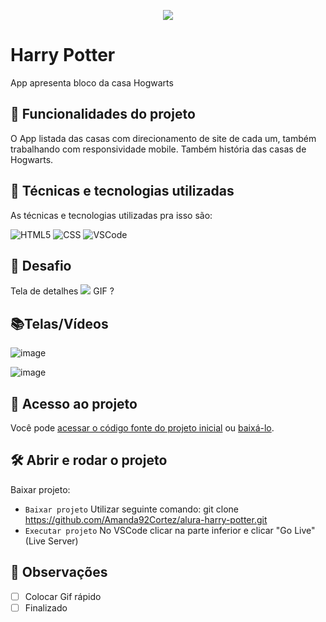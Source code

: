 <p align="center"> <img src="http://img.shields.io/static/v1?label=STATUS_GERAL&message=EM_ANDAMENTO&color=RED&style=for-the-badge" #vitrinedev/> </p>

# Harry Potter
App apresenta bloco da casa Hogwarts

## 🔨 Funcionalidades do projeto
O App listada das casas com direcionamento de site de cada um, também trabalhando com responsividade mobile.
Também história das casas de Hogwarts.

## :bookmark_tabs: Técnicas e tecnologias utilizadas
As técnicas e tecnologias utilizadas pra isso são:

![HTML5](https://img.shields.io/badge/HTML-e06b12?style=for-the-badge&logo=html5&logoColor=white)
![CSS](https://img.shields.io/badge/CSS-1283e0?&style=for-the-badge&logo=css3&logoColor=white)
![VSCode](https://img.shields.io/badge/-VSCode-007ACC?style=for-the-badge&logo=visual-studio-code&logoColor=white)

## 🎯 Desafio
Tela de detalhes
![](img/amostra.gif) GIF ?

## 📚Telas/Vídeos
![image](https://github.com/Amanda92Cortez/Harry_Potter/assets/19363871/7fbe309e-1f3e-4654-bda6-6655f4260e96)

![image](https://github.com/Amanda92Cortez/Harry_Potter/assets/19363871/c1d49ce0-1bf2-4737-95a4-700382a8e1f4)

## 📁 Acesso ao projeto
Você pode [acessar o código fonte do projeto inicial](https://github.com/Amanda92Cortez/alura-harry-potter) ou [baixá-lo](https://github.com/Amanda92Cortez/alura-harry-potter/archive/refs/heads/main.zip).

## 🛠️ Abrir e rodar o projeto
Baixar projeto:
- ` Baixar projeto ` Utilizar seguinte comando: git clone https://github.com/Amanda92Cortez/alura-harry-potter.git
- ` Executar projeto ` No VSCode clicar na parte inferior e clicar "Go Live" (Live Server)


## 🔎 Observações
- [ ] Colocar Gif rápido
- [ ] Finalizado
